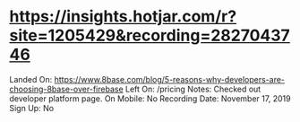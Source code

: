 # https://insights.hotjar.com/r?site=1205429&recording=2827043746

Landed On: https://www.8base.com/blog/5-reasons-why-developers-are-choosing-8base-over-firebase
Left On: /pricing
Notes: Checked out developer platform page.
On Mobile: No
Recording Date: November 17, 2019
Sign Up: No